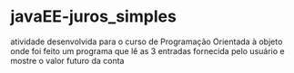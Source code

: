 # javaEE-juros_simples
 atividade desenvolvida para o curso de Programação Orientada à objeto onde foi feito um programa que lê as 3 entradas fornecida pelo usuário e mostre o valor futuro da conta
